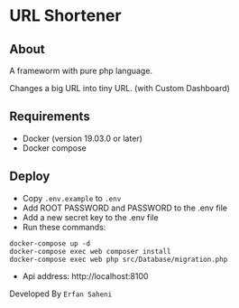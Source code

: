 # URL Shortener

## About

A frameworm with pure php language.

Changes a big URL into tiny URL. (with Custom Dashboard)

## Requirements

- Docker (version 19.03.0 or later)
- Docker compose

## Deploy

- Copy `.env.example` to `.env`
- Add ROOT PASSWORD and PASSWORD to the .env file
- Add a new secret key to the .env file
- Run these commands:

```shell
docker-compose up -d
docker-compose exec web composer install
docker-compose exec web php src/Database/migration.php
```

- Api address:
  http://localhost:8100

Developed By `Erfan Saheni`
